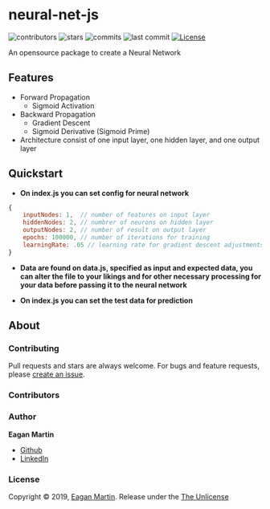 # neural-net-js

![contributors](https://badgen.net/github/contributors/pupupulp/neural-net-js)
![stars](https://badgen.net/github/stars/pupupulp/neural-net-js)
![commits](https://badgen.net/github/commits/pupupulp/neural-net-js)
![last commit](https://badgen.net/github/last-commit/pupupulp/neural-net-js)
[![License](https://badgen.net/github/license/pupupulp/neural-net-js)](https://github.com/pupupulp/neural-net-js/blob/master/LICENSE)

An opensource package to create a Neural Network

## Features

- Forward Propagation
    - Sigmoid Activation
- Backward Propagation
    - Gradient Descent
    - Sigmoid Derivative (Sigmoid Prime)
- Architecture consist of one input layer, one hidden layer, and one output layer

## Quickstart

+ **On index.js you can set config for neural network**

```js
{
    inputNodes: 1,  // number of features on input layer
    hiddenNodes: 2, // numbrer of neurons on hidden layer
    outputNodes: 2, // number of result on output layer
    epochs: 100000, // number of iterations for training
    learningRate: .05 // learning rate for gradient descent adjustments on weight
}
```

+ **Data are found on data.js, specified as input and expected data, you can alter the file to your likings and for other necessary processing for your data before passing it to the neural network**

+ **On index.js you can set the test data for prediction**

## About

### Contributing

Pull requests and stars are always welcome. For bugs and feature requests, please [create an issue](https://github.com/pupupulp/neural-net-js/issues/new).

### Contributors

### Author

**Eagan Martin**
- [Github](https://github.com/pupupulp)
- [LinkedIn]()

### License

Copyright © 2019, [Eagan Martin](https://github.com/pupupulp). Release under the [The Unlicense](https://github.com/pupupulp/neural-net-js/blob/master/LICENSE)